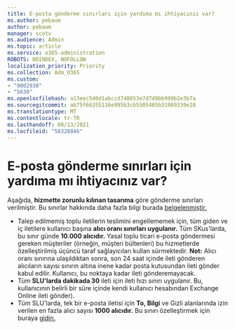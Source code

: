 ```yaml
---
title: E-posta gönderme sınırları için yardıma mı ihtiyacınız var?
ms.author: pebaum
author: pebaum
manager: scotv
ms.audience: Admin
ms.topic: article
ms.service: o365-administration
ROBOTS: NOINDEX, NOFOLLOW
localization_priority: Priority
ms.collection: Adm_O365
ms.custom:
- "9002938"
- "5630"
ms.openlocfilehash: a13eec5d0d1abccd748653e7d7d9bb999b2e3b7a
ms.sourcegitcommit: ab75f66355116e995b3cb5505465b31989339e28
ms.translationtype: MT
ms.contentlocale: tr-TR
ms.lasthandoff: 08/13/2021
ms.locfileid: "58328846"
---
```

# <a name="need-help-with-email-sending-limits"></a>E-posta gönderme sınırları için yardıma mı ihtiyacınız var?

Aşağıda, **hizmette zorunlu kılınan tasarıma** göre gönderme sınırları verilmiştir. Bu sınırlar hakkında daha fazla bilgi burada [belgelenmiştir.](https://docs.microsoft.com/office365/servicedescriptions/exchange-online-service-description/exchange-online-limits#receiving-and-sending-limits)

- Talep edilmemiş toplu iletilerin teslimini engellememek için, tüm giden ve iç iletilere kullanıcı başına **alıcı oranı sınırları uygulanır.** Tüm SKus'larda, bu sınır günde **10.000 alıcıdır.**  Yasal toplu ticari e-posta göndermesi gereken müşteriler (örneğin, müşteri bültenleri) bu hizmetlerde özelleştirilmiş üçüncü taraf sağlayıcıları kullan sürmektedir.
    **Not:** Alıcı oranı sınırına ulaşıldıktan sonra, son 24 saat içinde ileti gönderen alıcıların sayısı sınırın altına inene kadar posta kutusundan ileti gönder kabul edilir. Kullanıcı, bu noktaya kadar ileti gönderemayacak.
- Tüm **SLU'larda dakikada 30** ileti için ileti hızı sınırı uygulanır. Bu, kullanıcının belirli bir süre içinde kendi kullanıcı hesabından Exchange Online ileti gönder).
- Tüm SLU'larda, tek bir e-posta iletisi için **To, Bilgi** ve Gizli alanlarında izin verilen en fazla alıcı sayısı **1000 alıcıdır.** Bu sınırı özelleştirmek için buraya [gidin.](https://techcommunity.microsoft.com/t5/exchange-team-blog/customizable-recipient-limits-in-office-365/ba-p/1183228)
